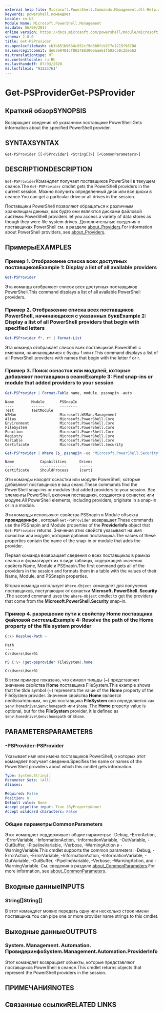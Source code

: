 ```yaml
---
external help file: Microsoft.PowerShell.Commands.Management.dll-Help.xml
keywords: powershell,командлет
Locale: en-US
Module Name: Microsoft.PowerShell.Management
ms.date: 06/09/2017
online version: https://docs.microsoft.com/powershell/module/microsoft.powershell.management/get-psprovider?view=powershell-7&WT.mc_id=ps-gethelp
schema: 2.0.0
title: Get-PSProvider
ms.openlocfilehash: cb3b851b9634c052cf9d680fcb7f7e1215f9870d
ms.sourcegitcommit: de63e9481cf8024883060aae61fb02c59c2de662
ms.translationtype: MT
ms.contentlocale: ru-RU
ms.lasthandoff: 07/03/2020
ms.locfileid: "93225761"
---
```

# <span data-ttu-id="0cf1e-103">Get-PSProvider</span><span class="sxs-lookup"><span data-stu-id="0cf1e-103">Get-PSProvider</span></span>

## <span data-ttu-id="0cf1e-104">Краткий обзор</span><span class="sxs-lookup"><span data-stu-id="0cf1e-104">SYNOPSIS</span></span>
<span data-ttu-id="0cf1e-105">Возвращает сведения об указанном поставщике PowerShell.</span><span class="sxs-lookup"><span data-stu-id="0cf1e-105">Gets information about the specified PowerShell provider.</span></span>

## <span data-ttu-id="0cf1e-106">SYNTAX</span><span class="sxs-lookup"><span data-stu-id="0cf1e-106">SYNTAX</span></span>

```
Get-PSProvider [[-PSProvider] <String[]>] [<CommonParameters>]
```

## <span data-ttu-id="0cf1e-107">DESCRIPTION</span><span class="sxs-lookup"><span data-stu-id="0cf1e-107">DESCRIPTION</span></span>

<span data-ttu-id="0cf1e-108">`Get-PSProvider`Командлет получает поставщиков PowerShell в текущем сеансе.</span><span class="sxs-lookup"><span data-stu-id="0cf1e-108">The `Get-PSProvider` cmdlet gets the PowerShell providers in the current session.</span></span>
<span data-ttu-id="0cf1e-109">Можно получить определенный диск или все диски в сеансе.</span><span class="sxs-lookup"><span data-stu-id="0cf1e-109">You can get a particular drive or all drives in the session.</span></span>

<span data-ttu-id="0cf1e-110">Поставщики PowerShell позволяют обращаться к различным хранилищам данных, как будто они являются дисками файловой системы.</span><span class="sxs-lookup"><span data-stu-id="0cf1e-110">PowerShell providers let you access a variety of data stores as though they were file system drives.</span></span>
<span data-ttu-id="0cf1e-111">Дополнительные сведения о поставщиках PowerShell см. в разделе [about_Providers](../Microsoft.PowerShell.Core/About/about_Providers.md).</span><span class="sxs-lookup"><span data-stu-id="0cf1e-111">For information about PowerShell providers, see [about_Providers](../Microsoft.PowerShell.Core/About/about_Providers.md).</span></span>

## <span data-ttu-id="0cf1e-112">Примеры</span><span class="sxs-lookup"><span data-stu-id="0cf1e-112">EXAMPLES</span></span>

### <span data-ttu-id="0cf1e-113">Пример 1. Отображение списка всех доступных поставщиков</span><span class="sxs-lookup"><span data-stu-id="0cf1e-113">Example 1: Display a list of all available providers</span></span>

```powershell
Get-PSProvider
```

<span data-ttu-id="0cf1e-114">Эта команда отображает список всех доступных поставщиков PowerShell.</span><span class="sxs-lookup"><span data-stu-id="0cf1e-114">This command displays a list of all available PowerShell providers.</span></span>

### <span data-ttu-id="0cf1e-115">Пример 2. Отображение списка всех поставщиков PowerShell, начинающихся с указанных букв</span><span class="sxs-lookup"><span data-stu-id="0cf1e-115">Example 2: Display a list of all PowerShell providers that begin with specified letters</span></span>

```powershell
Get-PSProvider f*, r* | Format-List
```

<span data-ttu-id="0cf1e-116">Эта команда отображает список всех поставщиков PowerShell с именами, начинающимися с буквы f или r.</span><span class="sxs-lookup"><span data-stu-id="0cf1e-116">This command displays a list of all PowerShell providers with names that begin with the letter f or r.</span></span>

### <span data-ttu-id="0cf1e-117">Пример 3. Поиск оснасток или модулей, которые добавляют поставщики в сеанс</span><span class="sxs-lookup"><span data-stu-id="0cf1e-117">Example 3: Find snap-ins or module that added providers to your session</span></span>

```powershell
Get-PSProvider | Format-Table name, module, pssnapin -auto
```

```Output
Name        Module       PSSnapIn
----        ------       --------
Test        TestModule
WSMan                    Microsoft.WSMan.Management
Alias                    Microsoft.PowerShell.Core
Environment              Microsoft.PowerShell.Core
FileSystem               Microsoft.PowerShell.Core
Function                 Microsoft.PowerShell.Core
Registry                 Microsoft.PowerShell.Core
Variable                 Microsoft.PowerShell.Core
Certificate              Microsoft.PowerShell.Security
```

```powershell
Get-PSProvider | Where {$_.pssnapin -eq "Microsoft.PowerShell.Security"}
```

```Output
Name            Capabilities      Drives
----            ------------      ------
Certificate     ShouldProcess     {cert}
```

<span data-ttu-id="0cf1e-118">Эти команды находят оснастки или модули PowerShell, которые добавляют поставщиков в ваш сеанс.</span><span class="sxs-lookup"><span data-stu-id="0cf1e-118">These commands find the PowerShell snap-ins or modules that added providers to your session.</span></span>
<span data-ttu-id="0cf1e-119">Все элементы PowerShell, включая поставщики, создаются в оснастке или модуле.</span><span class="sxs-lookup"><span data-stu-id="0cf1e-119">All PowerShell elements, including providers, originate in a snap-in or in a module.</span></span>

<span data-ttu-id="0cf1e-120">Эти команды используют свойства PSSnapin и Module объекта **провидеринфо** , который `Get-PSProvider` возвращает.</span><span class="sxs-lookup"><span data-stu-id="0cf1e-120">These commands use the PSSnapin and Module properties of the **ProviderInfo** object that `Get-PSProvider` returns.</span></span>
<span data-ttu-id="0cf1e-121">Значения этих свойств указывают на имя оснастки или модуля, который добавил поставщика.</span><span class="sxs-lookup"><span data-stu-id="0cf1e-121">The values of these properties contain the name of the snap-in or module that adds the provider.</span></span>

<span data-ttu-id="0cf1e-122">Первая команда возвращает сведения о всех поставщиках в рамках сеанса и форматирует их в виде таблицы, содержащей значения свойств Name, Module и PSSnapin.</span><span class="sxs-lookup"><span data-stu-id="0cf1e-122">The first command gets all of the providers in the session and formats them in a table with the values of their Name, Module, and PSSnapin properties.</span></span>

<span data-ttu-id="0cf1e-123">Вторая команда использует `Where-Object` командлет для получения поставщиков, поступающих от оснастки **Microsoft. PowerShell. Security** .</span><span class="sxs-lookup"><span data-stu-id="0cf1e-123">The second command uses the `Where-Object` cmdlet to get the providers that come from the **Microsoft.PowerShell.Security** snap-in.</span></span>

### <span data-ttu-id="0cf1e-124">Пример 4. разрешение пути к свойству Home поставщика файловой системы</span><span class="sxs-lookup"><span data-stu-id="0cf1e-124">Example 4: Resolve the path of the Home property of the file system provider</span></span>

```powershell
C:\> Resolve-Path ~
```

```Output
Path
----
C:\Users\User01
```

```powershell
PS C:\> (get-psprovider FileSystem).home
```

```Output
C:\Users\User01
```

<span data-ttu-id="0cf1e-125">В этом примере показано, что символ тильды (~) представляет значение свойства **Home** поставщика FileSystem.</span><span class="sxs-lookup"><span data-stu-id="0cf1e-125">This example shows that the tilde symbol (~) represents the value of the **Home** property of the FileSystem provider.</span></span>
<span data-ttu-id="0cf1e-126">Значение свойства **Home** является необязательным, но для поставщика **FileSystem** оно определяется как `$env:homedrive\$env:homepath` или `$home` .</span><span class="sxs-lookup"><span data-stu-id="0cf1e-126">The **Home** property value is optional, but for the **FileSystem** provider, it is defined as `$env:homedrive\$env:homepath` or `$home`.</span></span>

## <span data-ttu-id="0cf1e-127">PARAMETERS</span><span class="sxs-lookup"><span data-stu-id="0cf1e-127">PARAMETERS</span></span>

### <span data-ttu-id="0cf1e-128">-PSProvider</span><span class="sxs-lookup"><span data-stu-id="0cf1e-128">-PSProvider</span></span>

<span data-ttu-id="0cf1e-129">Указывает имя или имена поставщиков PowerShell, о которых этот командлет получает сведения.</span><span class="sxs-lookup"><span data-stu-id="0cf1e-129">Specifies the name or names of the PowerShell providers about which this cmdlet gets information.</span></span>

```yaml
Type: System.String[]
Parameter Sets: (All)
Aliases:

Required: False
Position: 0
Default value: None
Accept pipeline input: True (ByPropertyName)
Accept wildcard characters: False
```

### <span data-ttu-id="0cf1e-130">Общие параметры</span><span class="sxs-lookup"><span data-stu-id="0cf1e-130">CommonParameters</span></span>

<span data-ttu-id="0cf1e-131">Этот командлет поддерживает общие параметры: -Debug, -ErrorAction, -ErrorVariable, -InformationAction, -InformationVariable, -OutVariable, -OutBuffer, -PipelineVariable, -Verbose, -WarningAction и -WarningVariable.</span><span class="sxs-lookup"><span data-stu-id="0cf1e-131">This cmdlet supports the common parameters: -Debug, -ErrorAction, -ErrorVariable, -InformationAction, -InformationVariable, -OutVariable, -OutBuffer, -PipelineVariable, -Verbose, -WarningAction, and -WarningVariable.</span></span> <span data-ttu-id="0cf1e-132">См. сведения в разделе [about_CommonParameters](../Microsoft.PowerShell.Core/About/about_CommonParameters.md).</span><span class="sxs-lookup"><span data-stu-id="0cf1e-132">For more information, see [about_CommonParameters](../Microsoft.PowerShell.Core/About/about_CommonParameters.md).</span></span>

## <span data-ttu-id="0cf1e-133">Входные данные</span><span class="sxs-lookup"><span data-stu-id="0cf1e-133">INPUTS</span></span>

### <span data-ttu-id="0cf1e-134">String[]</span><span class="sxs-lookup"><span data-stu-id="0cf1e-134">String[]</span></span>

<span data-ttu-id="0cf1e-135">В этот командлет можно передать одну или несколько строк имени поставщика.</span><span class="sxs-lookup"><span data-stu-id="0cf1e-135">You can pipe one or more provider name strings to this cmdlet.</span></span>

## <span data-ttu-id="0cf1e-136">Выходные данные</span><span class="sxs-lookup"><span data-stu-id="0cf1e-136">OUTPUTS</span></span>

### <span data-ttu-id="0cf1e-137">System. Management. Automation. Провидеринфо</span><span class="sxs-lookup"><span data-stu-id="0cf1e-137">System.Management.Automation.ProviderInfo</span></span>

<span data-ttu-id="0cf1e-138">Этот командлет возвращает объекты, которые представляют поставщиков PowerShell в сеансе.</span><span class="sxs-lookup"><span data-stu-id="0cf1e-138">This cmdlet returns objects that represent the PowerShell providers in the session.</span></span>

## <span data-ttu-id="0cf1e-139">ПРИМЕЧАНИЯ</span><span class="sxs-lookup"><span data-stu-id="0cf1e-139">NOTES</span></span>

## <span data-ttu-id="0cf1e-140">Связанные ссылки</span><span class="sxs-lookup"><span data-stu-id="0cf1e-140">RELATED LINKS</span></span>
